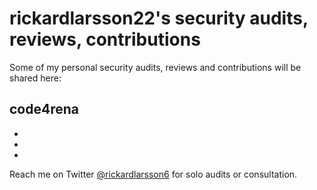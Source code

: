 # rickardlarsson22's security audits, reviews, contributions
Some of my personal security audits, reviews and contributions will be shared here:
## code4rena
- 
- 
- 
Reach me on Twitter [@rickardlarsson6](https://twitter.com/rickardlarsson6) for solo audits or consultation.  
